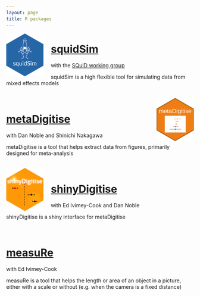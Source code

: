 ```yaml
---
layout: page
title: R packages
---
```


<img id='logo' src='squidSim_blue.png' align='left' alt='' style='padding-right:20px;' width='100'>

# [squidSim](https://github.com/squid-group/squidSim)
with the [SQuID working group](https://squid-group.github.io/squid-website/)

squidSim is a high flexible tool for simulating data from mixed effects models

<br />

<img id='logo' src='metaDigitise.png' align='right' alt='' style='padding-left:20px;' width='100'>

# [metaDigitise](https://github.com/daniel1noble/metaDigitise)
with Dan Noble and Shinichi Nakagawa

metaDigitise is a tool that helps extract data from figures, primarily designed for meta-analysis

<br />

<img id='logo' src='shinyDigitise.png' align='left' alt='' style='padding-right:20px;' width='100'>

# [shinyDigitise](https://github.com/EIvimeyCook/ShinyDigitise)
with Ed Ivimey-Cook and Dan Noble

shinyDigitise is a shiny interface for metaDigitise

<br />

<img id='logo' src='measurRe.jpg' align='right' alt='' style='padding-left:20px;' width='100'>

# [measuRe](https://github.com/joelpick/measuRe) 
with Ed Ivimey-Cook

measuRe is a tool that helps the length or area of an object in a picture, either with a scale or without (e.g. when the camera is a fixed distance)
